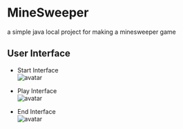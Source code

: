 # MineSweeper
a simple java local project for making a minesweeper game
## User Interface
- Start Interface<br/>
![avatar](https://github.com/yuanAiAA/MineSweeper/blob/master/MineSweeper/out/production/MineSweeper/result1.PNG)

- Play Interface<br/>
![avatar](https://github.com/yuanAiAA/MineSweeper/blob/master/MineSweeper/out/production/MineSweeper/result2.PNG)

- End Interface<br/>
![avatar](https://github.com/yuanAiAA/MineSweeper/blob/master/MineSweeper/out/production/MineSweeper/result3.PNG)

